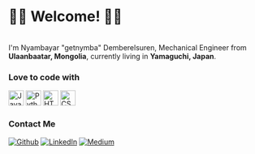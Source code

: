 <h1>👨‍💻 Welcome! 👨‍💻</h1>


<p></br> I'm Nyambayar "getnymba" Demberelsuren, Mechanical Engineer from <b>Ulaanbaatar, Mongolia</b>, currently living in <b>Yamaguchi, Japan</b>. </p>
<h3>Love to code with</h3>
<p>
  <img alt="Java" width="30" src="https://www.flaticon.com/premium-icon/icons/svg/377/377286.svg" />
  <img alt="Python" width="30" src="https://www.flaticon.com/premium-icon/icons/svg/172/172546.svg" />
  <img alt="HTML" width="30"  src="https://www.flaticon.com/premium-icon/icons/svg/2786/2786969.svg" />
  <img alt="CSS" width="30"  src="https://www.flaticon.com/premium-icon/icons/svg/1073/1073665.svg" />

</p>

<h3>Contact Me</h3>
<p><a href="https://github.com/getnymba" target="_blank"><img alt="Github" src="https://img.shields.io/badge/GitHub-%2312100E.svg?&style=for-the-badge&logo=Github&logoColor=white" /></a> 
 <a href="https://www.linkedin.com/in/nyambayar" target="_blank"><img alt="LinkedIn" src="https://img.shields.io/badge/linkedin-%230077B5.svg?&style=for-the-badge&logo=linkedin&logoColor=white" /></a> 
 <a href="https://medium.com/@getnymba" target="_blank"><img alt="Medium" src="https://img.shields.io/badge/medium-%2312100E.svg?&style=for-the-badge&logo=medium&logoColor=white" /></a>
</p>
